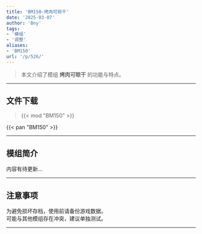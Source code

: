 ```yaml
---
title: 'BM150-烤肉可晾干'
date: '2025-03-07'
author: 'Bny'
tags:
- '模组'
- '调整'
aliases:
- 'BM150'
url: '/p/526/'
---
```


> 本文介绍了模组 **烤肉可晾干** 的功能与特点。

---

## 文件下载  

> {{< mod "BM150" >}}  

{{< pan "BM150" >}}  

---

## 模组简介

>  
内容有待更新...  

---

## 注意事项

>  
为避免损坏存档，使用前请备份游戏数据。  
可能与其他模组存在冲突，建议单独测试。  

---

